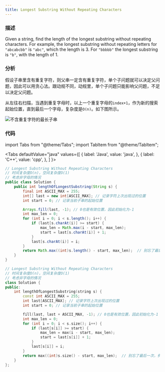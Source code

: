 ```yaml
---
title: Longest Substring Without Repeating Characters
---
```


### 描述

Given a string, find the length of the longest substring without repeating characters. For example, the longest substring without repeating letters for `"abcabcbb"` is `"abc"`, which the length is 3. For `"bbbbb"` the longest substring is `"b"`, with the length of 1.

### 分析

假设子串里含有重复字符，则父串一定含有重复字符，单个子问题就可以决定父问题，因此可以用贪心法。跟动规不同，动规里，单个子问题只能影响父问题，不足以决定父问题。

从左往右扫描，当遇到重复字母时，以上一个重复字母的`index+1`，作为新的搜索起始位置，直到最后一个字母，复杂度是`O(n)`。如下图所示。

![不含重复字符的最长子串](/img/longest-substring-without-repeating-characters.png)

### 代码

import Tabs from "@theme/Tabs";
import TabItem from "@theme/TabItem";

<Tabs
defaultValue="java"
values={[
{ label: 'Java', value: 'java', },
{ label: 'C++', value: 'cpp', },
]
}>
<TabItem value="java">

```java
// Longest Substring Without Repeating Characters
// 时间复杂度O(n)，空间复杂度O(1)
// 考虑非字母的情况
public class Solution {
    public int lengthOfLongestSubstring(String s) {
        final int ASCII_MAX = 255;
        int[] last = new int[ASCII_MAX]; // 记录字符上次出现过的位置
        int start = 0; // 记录当前子串的起始位置

        Arrays.fill(last, -1); // 0也是有效位置，因此初始化为-1
        int max_len = 0;
        for (int i = 0; i < s.length(); i++) {
            if (last[s.charAt(i)] >= start) {
                max_len = Math.max(i - start, max_len);
                start = last[s.charAt(i)] + 1;
            }
            last[s.charAt(i)] = i;
        }
        return Math.max((int)s.length() - start, max_len);  // 别忘了最后一次，例如"abcd"
    }
}
```

</TabItem>
<TabItem value="cpp">

```cpp
// Longest Substring Without Repeating Characters
// 时间复杂度O(n)，空间复杂度O(1)
// 考虑非字母的情况
class Solution {
public:
    int lengthOfLongestSubstring(string s) {
        const int ASCII_MAX = 255;
        int last[ASCII_MAX]; // 记录字符上次出现过的位置
        int start = 0; // 记录当前子串的起始位置

        fill(last, last + ASCII_MAX, -1); // 0也是有效位置，因此初始化为-1
        int max_len = 0;
        for (int i = 0; i < s.size(); i++) {
            if (last[s[i]] >= start) {
                max_len = max(i - start, max_len);
                start = last[s[i]] + 1;
            }
            last[s[i]] = i;
        }
        return max((int)s.size() - start, max_len);  // 别忘了最后一次，例如"abcd"
    }
};
```

</TabItem>
</Tabs>
